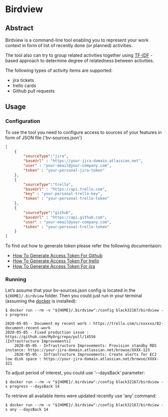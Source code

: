 # Birdview
## Abstract
Birdview is a command-line tool enabling you to represent your work context in form of 
list of recently done (or planned) activities.

The tool also can try to group related activities together using 
[TF-IDF](https://en.wikipedia.org/wiki/Tf–idf) - based approach to determine degree of relatedness between activities.

The following types of activity items are supported:
 - jira tickets
 - trello cards
 - Github pull requests
 
## Usage
### Configuration
To use the tool you need to configure access to sources of your features in form of JSON file
('bv-sources.json')

```json
[
    {
        "sourceType":"jira",
        "baseUrl" : "https://your-jira-domain.atlassian.net",
        "user" : "your-email@your-company.com",
        "token" : "your-personal-jira-token"
    },
    {
        "sourceType":"trello",
        "baseUrl" : "https://api.trello.com",
        "key" : "your-personal-trello-key",
        "token" : "your-personal-trello-token"
    },
    {
        "sourceType":"github",
        "baseUrl" : "https://api.github.com",
        "user" : "your-email@your-company.com",
        "token" : "your-personal-trello-token"
    }
]
```
To find out how to generate token please refer the following documentaion:
- [How To Generate Access Token For Github](https://help.github.com/en/github/authenticating-to-github/creating-a-personal-access-token-for-the-command-line) 
- [How To Generate Access Token For trello](https://developer.atlassian.com/cloud/trello/guides/rest-api/api-introduction/) 
- [How To Generate Access Token For jira](https://confluence.atlassian.com/cloud/api-tokens-938839638.html) 

### Running
Let’s assume that your bv-sources.json config is located in the `${HOME}/.birdview` folder.
Then you could just run in your terminal (assuming the [docker](https://www.docker.com/products/docker-desktop) is installed):
```shell script
$ docker run --rm -v "${HOME}/.birdview":/config black32167/birdview -s progress

2020-05-05 - Document my recent work : https://trello.com/c/xxxxxx/82-document-recent-work
2020-05-05 - Fixed production issue : https://github.com/MyOrg/repo/pull/14556
[Infrastructure Improvements]
    2020-05-05 - Infrastructure Improvements: Provision standby RDS instance: https://your-jira-domain.atlassian.net/browse/XXXX-123
    2020-05-05 - Infrastructure Improvements: Create alerts for EC2 low disk space : https://your-jira-domain.atlassian.net/browse/XXXX-321
```
To adjust period of interest, you could use ‘--daysBack’ parameter:
```
$ docker run --rm -v "${HOME}/.birdview":/config black32167/birdview -s progress --daysBack 14
```

To retrieve all available items were updated recently use ‘any’ command:
```
$ docker run --rm -v "${HOME}/.birdview":/config black32167/birdview -s any --daysBack 14
```
